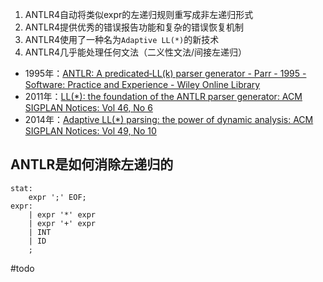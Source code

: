1. ANTLR4自动将类似expr的左递归规则重写成非左递归形式
2. ANTLR4提供优秀的错误报告功能和复杂的错误恢复机制
3. ANTLR4使用了一种名为`Adaptive LL(*)`的新技术
4. ANTLR4几乎能处理任何文法（二义性文法/间接左递归）

- 1995年：[ANTLR: A predicated‐LL(k) parser generator - Parr - 1995 - Software: Practice and Experience - Wiley Online Library](https://onlinelibrary.wiley.com/doi/abs/10.1002/spe.4380250705)
- 2011年：[LL(\*): the foundation of the ANTLR parser generator: ACM SIGPLAN Notices: Vol 46, No 6](https://dl.acm.org/doi/abs/10.1145/1993316.1993548)
- 2014年：[Adaptive LL(\*) parsing: the power of dynamic analysis: ACM SIGPLAN Notices: Vol 49, No 10](https://dl.acm.org/doi/abs/10.1145/2714064.2660202)

## ANTLR是如何消除左递归的

```antlr
stat: 
	expr ';' EOF;
expr:
	| expr '*' expr
	| expr '+' expr
	| INT
	| ID
	;
```

#todo 